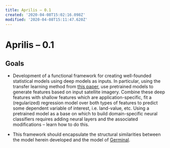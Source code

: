 ```yaml
---
title: Aprilis – 0.1
created: '2020-04-08T15:02:16.098Z'
modified: '2020-04-08T15:11:47.620Z'
---
```


# Aprilis – 0.1

## Goals
- Development of a functional framework for creating well-founded statistical models using deep models as inputs. In particular, using the transfer learning method from [this paper](https://science.sciencemag.org/content/sci/353/6301/790.full.pdf?casa_token=IGFOJXgxvdYAAAAA:TSJ7AHkOLDHdUlyEDoHBwwXvdBKQJRost_Qp5YxaAHIUAeOE8enNIUybJ_zpf3mKPTkIWor-v6JtlA), use pretrained models to generate features based on input satellite imagery. Combine these deep features with shallow features which are application-specific, fit a (regularized) regression model over both types of features to predict some dependent variable of interest, i.e. land-value, etc. Using a pretrained model as a base on which to build domain-specific neural classifiers requires adding neural layers and the associated modifications – learn how to do this.

- This framework should encapsulate the structural similarities between the model herein developed and the model of [Germinal](pages/germinal.md).
